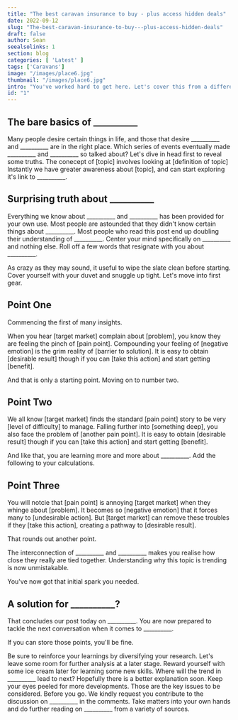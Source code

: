 ```yaml
---
title: "The best caravan insurance to buy - plus access hidden deals"
date: 2022-09-12
slug: "The-best-caravan-insurance-to-buy---plus-access-hidden-deals"
draft: false
author: Sean
seealsolinks: 1
section: blog				
categories: [ 'Latest' ]
tags: ['Caravans']
image: "/images/place6.jpg"
thumbnail: "/images/place6.jpg"
intro: "You've worked hard to get here. Let's cover this from a different point of view. Moments from now you will learn things about __________ that will help you greatly. Never feel silly for knowing nothing about __________ again."
id: "1"
---
```


## The bare basics of __________ 

Many people desire certain things in life, and those that desire __________ and __________ are in the right place.
Which series of events eventually made __________ and __________ so talked about?  Let's dive in head first to reveal some truths.
The conecept of [topic] involves looking at [definition of topic] Instantly we have greater awareness about [topic], and can start exploring it's link to __________.


## Surprising truth about  __________ 

Everything we know about __________ and __________ has been provided for your own use. Most people are astounded that they didn't know certain things about __________.
Most people who read this post end up doubling their understanding of __________.
Center your mind specifically on __________ and nothing else.  Roll off a few words that resignate with you about __________.

As crazy as they may sound, it useful to wipe the slate clean before starting. Cover yourself with your duvet and snuggle up tight.  Let's move into first gear.

## Point One

Commencing the first of many insights.

When you hear [target market] complain about [problem], you know they are feeling the pinch of [pain point]. Compounding your feeling of [negative emotion] is the grim reality of [barrier to solution]. It is easy to obtain [desirable result] though if you can [take this action] and start getting [benefit].

And that is only a starting point. Moving on to number two.

## Point Two

We all know [target market] finds the standard [pain point] story to be very [level of difficulty] to manage. Falling further into [something deep], you also face the problem of [another pain point]. It is easy to obtain [desirable result] though if you can [take this action] and start getting [benefit].

And like that, you are learning more and more about __________. Add the following to your calculations.

## Point Three

You will notcie that [pain point] is annoying [target market] when they whinge about [problem]. It becomes so [negative emotion] that it forces many to [undesirable action]. But [target market] can remove these troubles if they [take this action], creating a pathway to [desirable result].

That rounds out another point.

The interconnection of __________ and __________ makes you realise how close they really are tied together. 
Understanding why this topic is trending is now unmistakable.

You've now got that initial spark you needed.

## A solution for __________?

That concludes our post today on __________.
You are now prepared to tackle the next conversation when it comes to __________.

If you can store those points, you'll be fine.

Be sure to reinforce your learnings by diversifying your research. Let's leave some room for further analysis at a later stage.  Reward yourself with some ice cream later for learning some new skills.
Where will the trend in __________ lead to next? Hopefully there is a better explanation soon.  Keep your eyes peeled for more developments. 
Those are the key issues to be considered.
Before you go. We kindly request you contribute to the discussion on __________ in the comments. 
Take matters into your own hands and do further reading on __________ from a variety of sources.